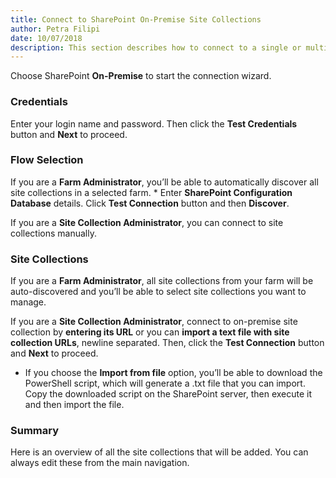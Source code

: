 ```yaml
---  
title: Connect to SharePoint On-Premise Site Collections
author: Petra Filipi 
date: 10/07/2018 
description: This section describes how to connect to a single or multiple SharePoint On-Premise site collections from SysKit Security Manager.
--- 
```

Choose SharePoint __On-Premise__ to start the connection wizard.

### Credentials
Enter your login name and password. Then click the __Test Credentials__ button and __Next__ to proceed.

### Flow Selection
If you are a __Farm Administrator__, you’ll be able to automatically discover all site collections in a selected farm.
	* Enter __SharePoint Configuration Database__ details. Click __Test Connection__ button and then __Discover__.

If you are a __Site Collection Administrator__, you can connect to site collections manually.

### Site Collections
If you are a __Farm Administrator__, all site collections from your farm will be auto-discovered and you’ll be able to select site collections you want to manage.

If you are a __Site Collection Administrator__, connect to on-premise site collection by __entering its URL__ or you can __import a text file with site collection URLs__, newline separated. Then, click the __Test Connection__ button and __Next__ to proceed.
* If you choose the __Import from file__ option, you’ll be able to download the PowerShell script, which will generate a .txt file that you can import. Copy the downloaded script on the SharePoint server, then execute it and then import the file.

### Summary
Here is an overview of all the site collections that will be added. You can always edit these from the main navigation.
